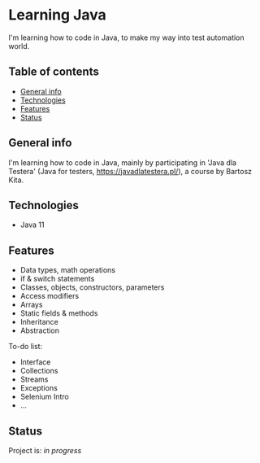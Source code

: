 # Learning Java
I'm learning how to code in Java, to make my way into test automation world.

## Table of contents
* [General info](#general-info)
* [Technologies](#technologies)
* [Features](#features)  
* [Status](#status)

## General info
I'm learning how to code in Java, mainly by participating in 'Java dla Testera' (Java for testers, https://javadlatestera.pl/), a course by Bartosz Kita.

## Technologies
* Java 11

## Features
* Data types, math operations
* if & switch statements
* Classes, objects, constructors, parameters
* Access modifiers
* Arrays
* Static fields & methods
* Inheritance
* Abstraction

To-do list:
* Interface
* Collections
* Streams
* Exceptions
* Selenium Intro
* ...

## Status
Project is: _in progress_



